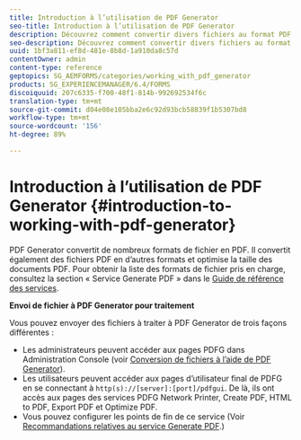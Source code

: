 ```yaml
---
title: Introduction à l’utilisation de PDF Generator
seo-title: Introduction à l’utilisation de PDF Generator
description: Découvrez comment convertir divers fichiers au format PDF.
seo-description: Découvrez comment convertir divers fichiers au format PDF.
uuid: 1bf3a811-ef8d-481e-8b8d-1a910da8c57d
contentOwner: admin
content-type: reference
geptopics: SG_AEMFORMS/categories/working_with_pdf_generator
products: SG_EXPERIENCEMANAGER/6.4/FORMS
discoiquuid: 207c6335-f700-48f1-814b-992692534f6c
translation-type: tm+mt
source-git-commit: d04e08e105bba2e6c92d93bcb58839f1b5307bd8
workflow-type: tm+mt
source-wordcount: '156'
ht-degree: 89%

---
```



# Introduction à l’utilisation de PDF Generator {#introduction-to-working-with-pdf-generator}

PDF Generator convertit de nombreux formats de fichier en PDF. Il convertit également des fichiers PDF en d’autres formats et optimise la taille des documents PDF. Pour obtenir la liste des formats de fichier pris en charge, consultez la section « Service Generate PDF » dans le [Guide de référence des services](https://www.adobe.com/go/learn_aemforms_services_63).

**Envoi de fichier à PDF Generator pour traitement**

Vous pouvez envoyer des fichiers à traiter à PDF Generator de trois façons différentes :

* Les administrateurs peuvent accéder aux pages PDFG dans Administration Console (voir [Conversion de fichiers à l’aide de PDF Generator](/help/forms/using/admin-help/converting-files-using-pdf-generator.md)).
* Les utilisateurs peuvent accéder aux pages d’utilisateur final de PDFG en se connectant à `http(s)://[server]:[port]/pdfgui`. De là, ils ont accès aux pages des services PDFG Network Printer, Create PDF, HTML to PDF, Export PDF et Optimize PDF.
* Vous pouvez configurer les points de fin de ce service (Voir <!--Fix broken link Managing Endpoints and --> [Recommandations relatives au service Generate PDF](/help/forms/using/admin-help/configuring-watched-folder-endpoints.md#generate-pdf-service-recommendations).)

